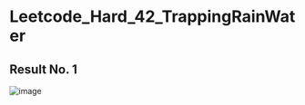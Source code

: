 # Leetcode_Hard_42_TrappingRainWater

## Result No. 1

![image](https://github.com/user-attachments/assets/e01a3945-6c26-48ad-ad3c-1811a76620ba)
